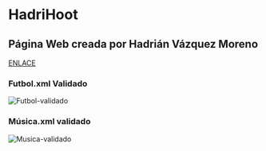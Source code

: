 # HadriHoot 

## Página Web creada por Hadrián Vázquez Moreno
[ENLACE](https://hadrihoot.000webhostapp.com/)

### Futbol.xml Validado
![Futbol-validado](https://user-images.githubusercontent.com/91189372/170302568-09ea40fc-4b1c-4a2a-be10-5c1aa308ec06.png)

### Música.xml validado
![Musica-validado](https://user-images.githubusercontent.com/91189372/170302792-18cb0168-66dd-4c9c-ac66-0f783b2b3628.png)
